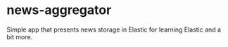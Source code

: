 # news-aggregator
Simple app that presents news storage in Elastic for learning Elastic and a bit more.
